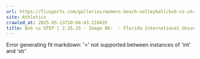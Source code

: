 ```yaml
---
url: https://fiusports.com/galleries/womens-beach-volleyball/bvb-vs-utep-2-25-25/image-86/356/62766
site: Athletics
crawled_at: 2025-05-13T10:04:43.218435
title: Bvb vs UTEP | 2.25.25 - Image 86:  - Florida International University
---
```


Error generating fit markdown: '<' not supported between instances of 'int' and 'str'
